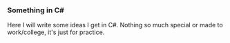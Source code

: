 ### Something in C#

Here I will write some ideas I get in C#. Nothing so much special or made to work/college, it's just for practice.